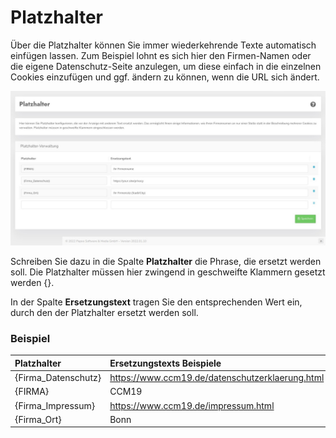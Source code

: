 # Platzhalter

Über die Platzhalter können Sie immer wiederkehrende Texte automatisch einfügen lassen. Zum Beispiel lohnt es sich hier den Firmen-Namen oder die eigene Datenschutz-Seite anzulegen, um diese einfach in die einzelnen Cookies einzufügen und ggf. ändern zu können, wenn die URL sich ändert.

![screenshot-1641905533609](../assets/screenshot-1641905533609.jpg)



Schreiben Sie dazu in die Spalte **Platzhalter** die Phrase, die ersetzt werden soll. Die Platzhalter müssen hier zwingend in geschweifte Klammern gesetzt werden {}.

In der Spalte **Ersetzungstext** tragen Sie den entsprechenden Wert ein, durch den der Platzhalter ersetzt werden soll.

###  Beispiel

| Platzhalter         | Ersetzungstexts Beispiele                       |
| :------------------ | :---------------------------------------------- |
| {Firma_Datenschutz} | https://www.ccm19.de/datenschutzerklaerung.html |
| {FIRMA}             | CCM19                                           |
| {Firma_Impressum}   | https://www.ccm19.de/impressum.html             |
| {Firma_Ort}         | Bonn                                            |
